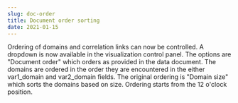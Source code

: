 ```yaml
---
slug: doc-order
title: Document order sorting
date: 2021-01-15
---
```


Ordering of domains and correlation links can now be controlled.
A dropdown is now available in the visualization control panel.
The options are "Document order" which orders as provided in the data document.
The domains are ordered in the order they are encountered in the either var1_domain and var2_domain fields.
The original ordering is "Domain size" which sorts the domains based on size.
Ordering starts from the 12 o'clock position.
